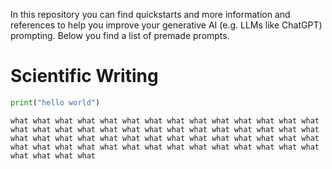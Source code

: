 In this repository you can find quickstarts and more information and references to help you improve your generative AI (e.g. LLMs like ChatGPT) prompting. Below you find a list of premade prompts.

# Scientific Writing

```python
print("hello world")
```

```
what what what what what what what what what what what what what what what what what what what what what what what what what what what what what what what what what what what what what what what what what what what what what what what what what what what what what what what what what what what what 
```